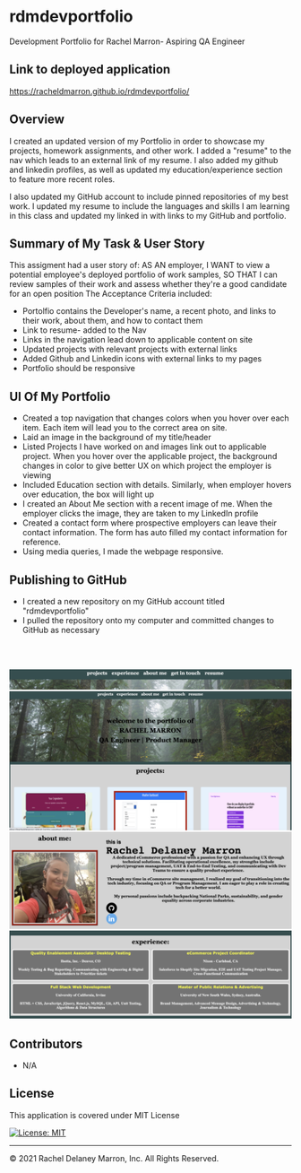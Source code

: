# rdmdevportfolio
Development Portfolio for Rachel Marron- Aspiring QA Engineer

## Link to deployed application 
<a href="https://racheldmarron.github.io/rdmdevportfolio/">https://racheldmarron.github.io/rdmdevportfolio/</a>

## Overview 
I created an updated version of my Portfolio in order to showcase my projects, homework assignments, and other work. I added a "resume" to the nav which leads to an external link of my resume. I also added my github and linkedin profiles, as well as updated my education/experience section to feature more recent roles. 

I also updated my GitHub account to include pinned repositories of my best work. I updated my resume to include the languages and skills I am learning in this class and updated my linked in with links to my GitHub and portfolio. 

## Summary of My Task & User Story 
This assigment had a user story of: AS AN employer, I WANT to view a potential employee's deployed portfolio of work samples, SO THAT I can review samples of their work and assess whether they're a good candidate for an open position
The Acceptance Criteria included: 
<ul><li>Portolfio contains the Developer's name, a recent photo, and links to their work, about them, and how to contact them</li>
<li>Link to resume- added to the Nav</li>
<li>Links in the navigation lead down to applicable content on site</li>
<li>Updated projects with relevant projects with external links</li>
<li>Added Github and Linkedin icons with external links to my pages</li>
<li>Portfolio should be responsive</li></ul>

## UI Of My Portfolio
<ul>
<li>Created a top navigation that changes colors when you hover over each item. Each item will lead you to the correct area on site.</li>
<li>Laid an image in the background of my title/header</li>
<li>Listed Projects I have worked on and images link out to applicable project. When you hover over the applicable project, the background changes in color to give better UX on which project the employer is viewing</li>
<li>Included Education section with details. Similarly, when employer hovers over education, the box will light up</li>
<li>I created an About Me section with a recent image of me. When the employer clicks the image, they are taken to my LinkedIn profile</li>
<li>Created a contact form where prospective employers can leave their contact information. The form has auto filled my contact information for reference.</li>
<li>Using media queries, I made the webpage responsive.</li>
  </ul>

## Publishing to GitHub
<ul>
  <li>I created a new repository on my GitHub account titled "rdmdevportfolio"</li>
  <li>I pulled the repository onto my computer and committed changes to GitHub as necessary</li>
</ul>
<br><br> 

![](./assets/images/portfolio-2.png)
![](./assets/images/portfolio-1.png)
![](./assets/images/portfolio-3.png)
![](./assets/images/portfolio-4.png)


## Contributors

- N/A

## License

This application is covered under MIT License    

[![License: MIT](https://img.shields.io/badge/License-MIT-blue.svg)](https://opensource.org/licenses/MIT)

- - -

© 2021 Rachel Delaney Marron, Inc. All Rights Reserved.
